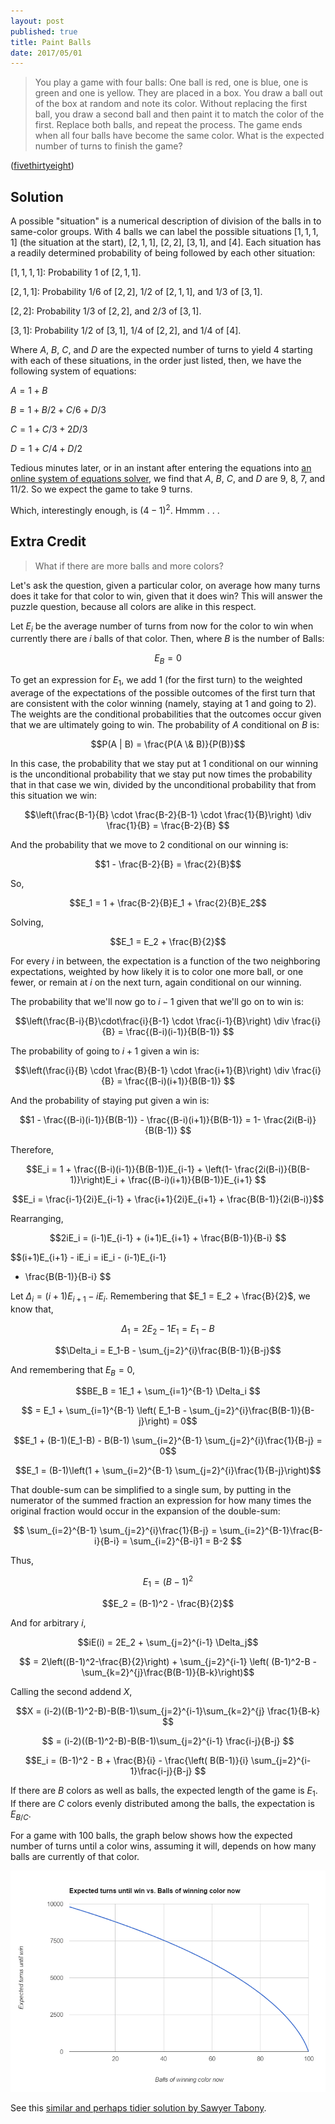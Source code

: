 ```yaml
---
layout: post
published: true
title: Paint Balls
date: 2017/05/01
---
```


>You play a game with four balls: One ball is red, one is blue, one is green and one is yellow. They are placed in a box. You draw a ball out of the box at random and note its color. Without replacing the first ball, you draw a second ball and then paint it to match the color of the first. Replace both balls, and repeat the process. The game ends when all four balls have become the same color. What is the expected number of turns to finish the game?

<!--more-->

([fivethirtyeight](https://fivethirtyeight.com/features/can-you-solve-these-colorful-puzzles/))

## Solution

A possible "situation" is a numerical description of division of the balls in to same-color groups. With $4$ balls we can label the possible situations $[1,1,1,1]$ (the situation at the start), $[2,1,1]$, $[2,2]$, $[3,1]$, and $[4]$. Each situation has a readily determined probability of being followed by each other situation:

$[1,1,1,1]$: Probability $1$ of $[2,1,1]$.

$[2,1,1]$: Probability $1/6$ of $[2,2]$, $1/2$ of $[2,1,1]$, and $1/3$ of $[3,1]$.

$[2,2]$: Probability $1/3$ of $[2,2]$, and $2/3$ of $[3,1]$.

$[3,1]$: Probability $1/2$ of $[3,1]$, $1/4$ of $[2,2]$, and $1/4$ of $[4]$.

Where $A$, $B$, $C$, and $D$ are the expected number of turns to yield $4$ starting with each of these situations, in the order just listed, then, we have the following system of equations:

$A = 1 + B$

$B = 1 + B/2 + C/6 + D/3$

$C = 1 + C/3 + 2D/3$

$D = 1 + C/4 + D/2$

Tedious minutes later, or in an instant after entering the equations into [an online system of equations solver](https://www.symbolab.com/solver/system-of-equations-calculator), we find that $A$, $B$, $C$, and $D$ are $9$, $8$, $7$, and $11/2$. So we expect the game to take $9$ turns.  

Which, interestingly enough, is $(4-1)^2$. Hmmm . . .

## Extra Credit

>What if there are more balls and more colors?

Let's ask the question, given a particular color, on average how many turns does it take for that color to win, given that it does win? This will answer the puzzle question, because all colors are alike in this respect.

Let $E_i$ be the average number of turns from now for the color to win when currently there are $i$ balls of that color.  Then, where $B$ is the number of Balls:

$$E_B = 0 $$

To get an expression for $E_1$, we add $1$ (for the first turn) to the weighted average of the expectations of the possible outcomes of the first turn that are consistent with the color winning (namely, staying at $1$ and going to $2$). The weights are the conditional probabilities that the outcomes occur given that we are ultimately going to win. The probability of $A$ conditional on $B$ is:

$$P(A | B) = \frac{P(A \& B)}{P(B)}$$

In this case, the probability that we stay put at $1$ conditional on our winning is the unconditional probability that we stay put now times the probability that in that case we win, divided by the unconditional probability that from this situation we win:

$$\left(\frac{B-1}{B} \cdot \frac{B-2}{B-1} \cdot \frac{1}{B}\right) \div \frac{1}{B}
= \frac{B-2}{B}
$$

And the probability that we move to $2$ conditional on our winning is:

$$1 - \frac{B-2}{B} = \frac{2}{B}$$

So,

$$E_1 = 1 + \frac{B-2}{B}E_1 + \frac{2}{B}E_2$$

Solving,

$$E_1 = E_2 + \frac{B}{2}$$

For every $i$ in between, the expectation is a function of the two neighboring expectations, weighted by how likely it is to color one more ball, or one fewer, or remain at $i$ on the next turn, again conditional on our winning.

The probability that we'll now go to $i-1$ given that we'll go on to win is:

$$\left(\frac{B-i}{B}\cdot\frac{i}{B-1} \cdot \frac{i-1}{B}\right) \div \frac{i}{B}
= \frac{(B-i)(i-1)}{B(B-1)}
$$

The probability of going to $i+1$ given a win is:

$$\left(\frac{i}{B} \cdot \frac{B}{B-1} \cdot \frac{i+1}{B}\right) \div \frac{i}{B}
= \frac{(B-i)(i+1)}{B(B-1)}
$$

And the probability of staying put given a win is:

$$1 - \frac{(B-i)(i-1)}{B(B-1)} - \frac{(B-i)(i+1)}{B(B-1)}
= 1- \frac{2i(B-i)}{B(B-1)}
$$

Therefore,

$$E_i = 1 + \frac{(B-i)(i-1)}{B(B-1)}E_{i-1} + \left(1- \frac{2i(B-i)}{B(B-1)}\right)E_i + \frac{(B-i)(i+1)}{B(B-1)}E_{i+1}
$$

$$E_i = \frac{i-1}{2i}E_{i-1} + \frac{i+1}{2i}E_{i+1} + \frac{B(B-1)}{2i(B-i)}$$

Rearranging,

$$2iE_i = (i-1)E_{i-1} + (i+1)E_{i+1} +
\frac{B(B-1)}{B-i}
$$

$$(i+1)E_{i+1} - iE_i = iE_i - (i-1)E_{i-1} 
- \frac{B(B-1)}{B-i}
$$

Let $\Delta_i = (i+1)E_{i+1} - iE_i$. Remembering that $E_1 = E_2 + \frac{B}{2}$, we know that,

$$\Delta_1 = 2E_2 - 1E_1 = E_1-B $$

$$\Delta_i = E_1-B - \sum_{j=2}^{i}\frac{B(B-1)}{B-j}$$

And remembering that $E_B = 0$,

$$BE_B = 1E_1 + \sum_{i=1}^{B-1} \Delta_i $$

$$ = E_1 + \sum_{i=1}^{B-1} \left( E_1-B - \sum_{j=2}^{i}\frac{B(B-1)}{B-j}\right) = 0$$

$$E_1 + (B-1)(E_1-B) - B(B-1) \sum_{i=2}^{B-1} \sum_{j=2}^{i}\frac{1}{B-j} = 0$$

$$E_1 = (B-1)\left(1 + \sum_{i=2}^{B-1} \sum_{j=2}^{i}\frac{1}{B-j}\right)$$

That double-sum can be simplified to a single sum, by putting in the numerator of the summed fraction an expression for how many times the original fraction would occur in the expansion of the double-sum:

$$ \sum_{i=2}^{B-1} \sum_{j=2}^{i}\frac{1}{B-j}
= \sum_{i=2}^{B-1}\frac{B-i}{B-i} = \sum_{i=2}^{B-i}1 = B-2 $$

Thus,

$$E_1 = (B-1)^2$$

$$E_2 = (B-1)^2 - \frac{B}{2}$$

And for arbitrary $i$,

$$iE(i) = 2E_2 + \sum_{j=2}^{i-1} \Delta_j$$

$$ = 
2\left((B-1)^2-\frac{B}{2}\right) + \sum_{j=2}^{i-1} \left(
 (B-1)^2-B - \sum_{k=2}^{j}\frac{B(B-1)}{B-k}\right)$$
 
Calling the second addend $X$,

$$X = (i-2)((B-1)^2-B)-B(B-1)\sum_{j=2}^{i-1}\sum_{k=2}^{j}
\frac{1}{B-k}
$$

$$ = (i-2)((B-1)^2-B)-B(B-1)\sum_{j=2}^{i-1}
\frac{i-j}{B-j}
$$

$$E_i = (B-1)^2 - B + \frac{B}{i} - \frac{\left(
 B(B-1)}{i} \sum_{j=2}^{i-1}\frac{i-j}{B-j}
$$

If there are $B$ colors as well as balls, the expected length of the game is $E_1$. If there are $C$ colors evenly distributed among the balls, the expectation is $E_{B/C}$. 

For a game with 100 balls, the graph below shows how the expected number of turns until a color wins, assuming it will, depends on how many balls are currently of that color. 

![Game of 100 balls.](/img/PaintBalls.png)

See this [similar and perhaps tidier solution by Sawyer Tabony](https://twitter.com/SawyerTabony/status/858720259364311040).

<br>
 
